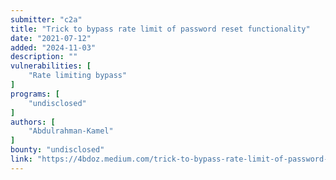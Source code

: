 ```yaml
---
submitter: "c2a"
title: "Trick to bypass rate limit of password reset functionality"
date: "2021-07-12"
added: "2024-11-03"
description: ""
vulnerabilities: [
    "Rate limiting bypass"
]
programs: [
    "undisclosed"
]
authors: [
    "Abdulrahman-Kamel"
]
bounty: "undisclosed"
link: "https://4bdoz.medium.com/trick-to-bypass-rate-limit-of-password-reset-functionality-a9923d3d7c4b"
---
```




